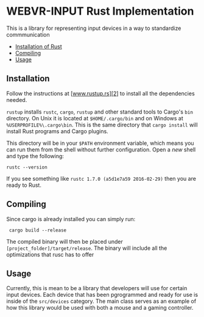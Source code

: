 # WEBVR-INPUT Rust Implementation

This is a library for representing input devices in a way to standardize commmunication


* [Installation of Rust](#installation)
* [Compiling](#compiling)
* [Usage](#usage)

## Installation

Follow the instructions at [www.rustup.rs][2] to install all the dependencies needed.

`rustup` installs `rustc`, `cargo`, `rustup` and other standard tools
to Cargo's `bin` directory. On Unix it is located at
`$HOME/.cargo/bin` and on Windows at `%USERPROFILE%\.cargo\bin`. This
is the same directory that `cargo install` will install Rust programs
and Cargo plugins.

This directory will be in your `$PATH` environment variable, which
means you can run them from the shell without further
configuration. Open a *new* shell and type the following:

```
rustc --version
```

If you see something like `rustc 1.7.0 (a5d1e7a59 2016-02-29)` then
you are ready to Rust. 


## Compiling

Since cargo is already installed you can simply run:

```
 cargo build --release
```
The compiled binary will then be placed under  `[project_folder]/target/release`. The binary will
include all the optimizations that rusc has to offer

## Usage

Currently, this is mean to be a library that developers will use for certain input devices. Each device that has been pgrogrammed and ready for use is inside of the `src/devices` category. The main class serves as an example of how this library would be used with both a mouse and a gaming controller. 

